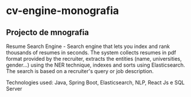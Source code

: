 # cv-engine-monografia
## Projecto de mnografia
Resume Search Engine - Search engine that lets you index and rank thousands of resumes
in seconds. The system collects resumes in pdf format provided by the recruiter, extracts
the entities (name, universities, gender...) using the NER technique, indexes and sorts using
Elasticsearch. The search is based on a recruiter's query or job description.


Technologies used: Java, Spring Boot, Elasticsearch, NLP, React Js e SQL Server
